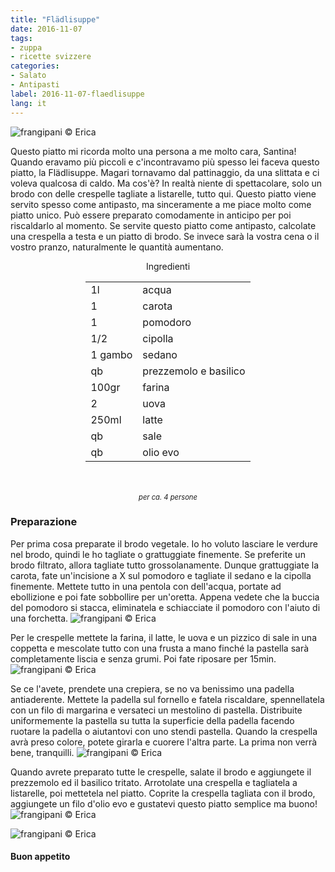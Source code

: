 ```yaml
---
title: "Flädlisuppe"
date: 2016-11-07
tags:
- zuppa
- ricette svizzere
categories:
- Salato
- Antipasti
label: 2016-11-07-flaedlisuppe
lang: it
---
```

![](../2016-11-07-flaedlisuppe/header.jpg "frangipani © Erica")

Questo piatto mi ricorda molto una persona a me molto cara, Santina! Quando eravamo più piccoli e c'incontravamo più spesso lei faceva questo piatto, la Flädlisuppe. Magari tornavamo dal pattinaggio, da una slittata e ci voleva qualcosa di caldo. Ma cos'è? In realtà niente di spettacolare, solo un brodo con delle crespelle tagliate a listarelle, tutto qui. Questo piatto viene servito spesso come antipasto, ma sinceramente a me piace molto come piatto unico. Può essere preparato comodamente in anticipo per poi riscaldarlo al momento. Se servite questo piatto come antipasto, calcolate una crespella a testa e un piatto di brodo. Se invece sarà la vostra cena o il vostro pranzo, naturalmente le quantità aumentano.

<div id="wrapper" style="text-align: center">
  <div id="yourdiv" style="display: inline-block;">
  <div class="ingredients">
    <div class="ingredients-title">Ingredienti</div>
    <table>
      <tbody>
        </tr>
        <tr>
          <td>1l</td>
          <td>acqua</td>
        </tr>
        <tr>
          <td>1</td>
          <td>carota</td>
        </tr>
        <tr>
          <td>1</td>
          <td>pomodoro</td>
        </tr>
        <tr>
          <td>1/2</td>
          <td>cipolla</td>
        </tr>
        <tr>
          <td>1 gambo</td>
          <td>sedano</td>
        </tr>
        <tr>
          <td>qb</td>
          <td>prezzemolo e basilico</td>
        </tr>
        <tr>
          <td>100gr</td>
          <td>farina</td>
        </tr>
        <tr>
          <td>2</td>
          <td>uova</td>
        </tr>
        <tr>
          <td>250ml</td>
          <td>latte</td>
        </tr>
        <tr>
          <td>qb</td>
          <td>sale</td> 
        </tr>
        <tr>
          <td>qb</td>
          <td>olio evo</td>  
        </tr>
      </tbody>
    </table>
    <br></br>
    <i class="pull-right" style="font-size: 80%;">per ca. 4 persone</i>
  </div>
  </div>
</div>


<h3>
  <font color="grey">
    <i class="fa-solid fa-gears"></i>
  </font> Preparazione
</h3>

Per prima cosa preparate il brodo vegetale. Io ho voluto lasciare le verdure nel brodo, quindi le ho tagliate o grattuggiate finemente. Se preferite un brodo filtrato, allora tagliate tutto grossolanamente. Dunque grattuggiate la carota, fate un'incisione a X sul pomodoro e tagliate il sedano e la cipolla finemente. Mettete tutto in una pentola con dell'acqua, portate ad ebollizione e poi fate sobbollire per un'oretta. Appena vedete che la buccia del pomodoro si stacca, eliminatela e schiacciate il pomodoro con l'aiuto di una forchetta.
![](../2016-11-07-flaedlisuppe/brodo.jpg "frangipani © Erica")

Per le crespelle mettete la farina, il latte, le uova e un pizzico di sale in una coppetta e mescolate tutto con una frusta a mano finché la pastella sarà completamente liscia e senza grumi. Poi fate riposare per 15min.
![](../2016-11-07-flaedlisuppe/pastella.jpg "frangipani © Erica")

Se ce l'avete, prendete una crepiera, se no va benissimo una padella antiaderente. Mettete la padella sul fornello e fatela riscaldare, spennellatela con un filo di margarina e versateci un mestolino di pastella. Distribuite uniformemente la pastella su tutta la superficie della padella facendo ruotare la padella o aiutantovi con uno stendi pastella. Quando la crespella avrà preso colore, potete girarla e cuorere l'altra parte. La prima non verrà bene, tranquilli.
![](../2016-11-07-flaedlisuppe/crepe.jpg "frangipani © Erica")

Quando avrete preparato tutte le crespelle, salate il brodo e aggiungete il prezzemolo ed il basilico tritato. Arrotolate una crespella e tagliatela a listarelle, poi mettetela nel piatto. Coprite la crespella tagliata con il brodo, aggiungete un filo d'olio evo e gustatevi questo piatto semplice ma buono!
![](../2016-11-07-flaedlisuppe/risultato1.jpg "frangipani © Erica")

![](../2016-11-07-flaedlisuppe/risultato2.jpg "frangipani © Erica")

<h4>Buon appetito
  <font color="red">
    <i class="fa-regular fa-face-smile"></i>
  </font>
</h4>
